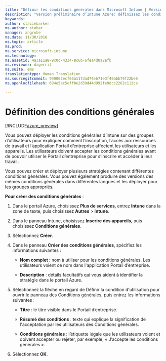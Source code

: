 ```yaml
---
title: "Définir les conditions générales dans Microsoft Intune | Version préliminaire d’Intune Azure | Microsoft Docs"
description: "Version préliminaire d’Intune Azure: définissez les conditions générales que les utilisateurs voient dans le Portail d’entreprise pour Intune. "
keywords: 
author: staciebarker
ms.author: stabar
manager: angrobe
ms.date: 11/30/2016
ms.topic: article
ms.prod: 
ms.service: microsoft-intune
ms.technology: 
ms.assetid: 4a3a11a8-9c0c-4334-8c6b-6fea4d0a2efb
ms.reviewer: dagerrit
ms.suite: ems
translationtype: Human Translation
ms.sourcegitcommit: 990062ecf03a117dad74eb71e3f40abb79f22be6
ms.openlocfilehash: 694e5ac5eff0e2d39d44d992fe9dcc2262c112ce

---
```


# <a name="set-terms-and-conditions"></a>Définition des conditions générales 

[!INCLUDE[azure_preview](../includes/azure_preview.md)]

Vous pouvez déployer les conditions générales d’Intune sur des groupes d’utilisateurs pour expliquer comment l’inscription, l’accès aux ressources de travail et l’application Portail d’entreprise affectent les utilisateurs et les appareils. Les utilisateurs doivent accepter les conditions générales avant de pouvoir utiliser le Portail d’entreprise pour s’inscrire et accéder à leur travail.

Vous pouvez créer et déployer plusieurs stratégies contenant différentes conditions générales. Vous pouvez également produire des versions des mêmes conditions générales dans différentes langues et les déployer pour les groupes appropriés.

**Pour créer des conditions générales** :

1. Dans le portail Azure, choisissez **Plus de services**, entrez **Intune** dans la zone de texte, puis choisissez **Autres** > **Intune**.

2. Dans le panneau Intune, choisissez **Inscrire des appareils**, puis choisissez **Conditions générales**.

3. Sélectionnez **Créer**.

4. Dans le panneau **Créer des conditions générales**, spécifiez les informations suivantes :

   - **Nom complet** : nom à utiliser pour les conditions générales. Les utilisateurs voient ce nom dans l'application Portail d’entreprise.

   - **Description** : détails facultatifs qui vous aident à identifier la stratégie dans le portail Azure.

5. Sélectionnez la flèche en regard de Définir la condition d'utilisation pour ouvrir le panneau des Conditions générales, puis entrez les informations suivantes :

   - **Titre** : le titre visible dans le Portail d’entreprise.

   - **Résumé des conditions** : texte qui explique la signification de l'acceptation par les utilisateurs des Conditions générales.

   - **Conditions générales** : l’étiquette légale que les utilisateurs voient et doivent accepter ou rejeter, par exemple, « J’accepte les conditions générales ».

6. Sélectionnez **OK**.



<!--HONumber=Feb17_HO1-->


